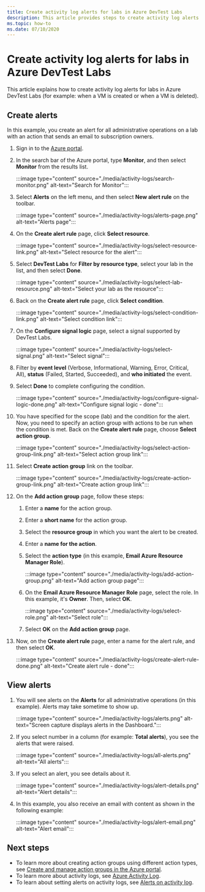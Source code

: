 ```yaml
---
title: Create activity log alerts for labs in Azure DevTest Labs
description: This article provides steps to create activity log alerts for lab in Azure DevTest Labs.
ms.topic: how-to
ms.date: 07/10/2020
---
```


# Create activity log alerts for labs in Azure DevTest Labs
This article explains how to create activity log alerts for labs in Azure DevTest Labs (for example: when a VM is created or when a VM is deleted).

## Create alerts
In this example, you create an alert for all administrative operations on a lab with an action that sends an email to subscription owners. 

1. Sign in to the [Azure portal](https://portal.azure.com).
1. In the search bar of the Azure portal, type **Monitor**, and then select **Monitor** from the results list. 

    :::image type="content" source="./media/activity-logs/search-monitor.png" alt-text="Search for Monitor":::        
1. Select **Alerts** on the left menu, and then select **New alert rule** on the toolbar. 

    :::image type="content" source="./media/activity-logs/alerts-page.png" alt-text="Alerts page":::    
1. On the **Create alert rule** page, click **Select resource**. 

    :::image type="content" source="./media/activity-logs/select-resource-link.png" alt-text="Select resource for the alert":::        
1. Select **DevTest Labs** for **Filter by resource type**, select your lab in the list, and then select **Done**.

    :::image type="content" source="./media/activity-logs/select-lab-resource.png" alt-text="Select your lab as the resource":::
1. Back on the **Create alert rule** page, click **Select condition**. 

    :::image type="content" source="./media/activity-logs/select-condition-link.png" alt-text="Select condition link":::    
1. On the **Configure signal logic** page, select a signal supported by DevTest Labs. 

    :::image type="content" source="./media/activity-logs/select-signal.png" alt-text="Select signal":::
1. Filter by **event level** (Verbose, Informational, Warning, Error, Critical, All), **status** (Failed, Started, Succeeded), and **who initiated** the event. 
1. Select **Done** to complete configuring the condition. 

    :::image type="content" source="./media/activity-logs/configure-signal-logic-done.png" alt-text="Configure signal logic - done":::
1. You have specified for the scope (lab) and the condition for the alert. Now, you need to specify an action group with actions to be run when the condition is met. Back on the **Create alert rule** page, choose **Select action group**. 

    :::image type="content" source="./media/activity-logs/select-action-group-link.png" alt-text="Select action group link":::
1. Select **Create action group** link on the toolbar. 

    :::image type="content" source="./media/activity-logs/create-action-group-link.png" alt-text="Create action group link":::
1. On the **Add action group** page, follow these steps:
    1. Enter a **name** for the action group.
    1. Enter a **short name** for the action group. 
    1. Select the **resource group** in which you want the alert to be created. 
    1. Enter a **name for the action**. 
    1. Select the **action type** (in this example, **Email Azure Resource Manager Role**). 

        :::image type="content" source="./media/activity-logs/add-action-group.png" alt-text="Add action group page":::
    1. On the **Email Azure Resource Manager Role** page, select the role. In this example, it's **Owner**. Then, select **OK**. 

        :::image type="content" source="./media/activity-logs/select-role.png" alt-text="Select role":::            
    1. Select **OK** on the **Add action group** page. 
1. Now, on the **Create alert rule** page, enter a name for the alert rule, and then select **OK**. 

    :::image type="content" source="./media/activity-logs/create-alert-rule-done.png" alt-text="Create alert rule - done":::

## View alerts 
1. You will see alerts on the **Alerts** for all administrative operations (in this example). Alerts may take sometime to show up. 

    :::image type="content" source="./media/activity-logs/alerts.png" alt-text="Screen capture displays alerts in the Dashboard.":::
1. If you select number in a column (for example: **Total alerts**), you see the alerts that were raised. 

    :::image type="content" source="./media/activity-logs/all-alerts.png" alt-text="All alerts":::
1. If you select an alert, you see details about it. 

    :::image type="content" source="./media/activity-logs/alert-details.png" alt-text="Alert details":::
1. In this example, you also receive an email with content as shown in the following example: 

    :::image type="content" source="./media/activity-logs/alert-email.png" alt-text="Alert email":::

## Next steps
- To learn more about creating action groups using different action types, see [Create and manage action groups in the Azure portal](../azure-monitor/platform/action-groups.md).
- To learn more about activity logs, see  [Azure Activity Log](../azure-monitor/platform/activity-log.md).
- To learn about setting alerts on activity logs, see [Alerts on activity log](../azure-monitor/platform/activity-log-alerts.md).

